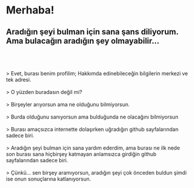 # Merhaba!
## Aradığın şeyi bulman için sana şans diliyorum. Ama bulacağın aradığın şey olmayabilir...
<br>
<br>
<br>
> Evet, burası benim profilim; Hakkımda edinebileceğin bilgilerin merkezi ve tek adresi.<br><br>
> O yüzden buradasın değil mi?<br><br>
> Birşeyler arıyorsun ama ne olduğunu bilmiyorsun.<br><br>
> Burda olduğunu sanıyorsun ama bulduğunda ne olacağını bilmiyorsun<br><br>
> Burası amaçsızca internette dolaşırken uğradığın github sayfalarından sadece biri.<br><br>
> Aradığın şeyi bulman için sana yardım ederdim, ama burası ne ilk nede son burası sana hiçbirşey katmayan anlamsızca girdiğin github sayfalarından sadece biri.<br><br>
> Çünkü... sen birşey aramıyorsun, aradığın şeyi çok önceden buldun şimdi ise onun sonuçlarına katlanıyorsun.<br><br>

